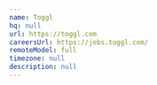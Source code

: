 ```yaml
---
name: Toggl
hq: null
url: https://toggl.com
careersUrl: https://jobs.toggl.com/
remoteModel: full
timezone: null
description: null
---
```

